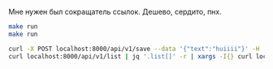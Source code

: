 Мне нужен был сокращатель ссылок. Дешево, сердито, пнх.

```bash
make run
make run

curl -X POST localhost:8000/api/v1/save --data '{"text":"huiiii"}' -H 'content-type: application/json'
curl localhost:8000/api/v1/list | jq '.list[]' -r | xargs -I{} curl localhost:8000/api/v1/url/{}
```
